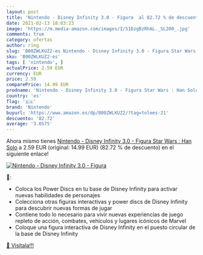 ```yaml
---
layout: post
title: 'Nintendo - Disney Infinity 3.0 - Figura  al 82.72 % de descuento'
date: 2021-02-13 18:03:23
image: 'https://m.media-amazon.com/images/I/51DzgBzRhAL._SL200_.jpg'
comments: true
category: ofertas
author: ring
slug: 'B00ZWLKUZ2-es Nintendo - Disney Infinity 3.0 - Figura Star Wars : Han Solo'
sku: 'B00ZWLKUZ2-es'
tags: [ 'nintendo', ]
actualPrice: 2.59 EUR
currency: EUR
price: 2.59
comparePrice: 14.99 EUR
prodname: 'Nintendo - Disney Infinity 3.0 - Figura Star Wars : Han Solo'
country: 'es'
flag: '🇪🇸'
brand: 'Nintendo'
buyurl: 'https://www.amazon.es/dp/B00ZWLKUZ2/?tag=tolees-21'
descuento: '82.72'
average: '3.6575'
---
```


Ahora mismo tienes [Nintendo - Disney Infinity 3.0 - Figura Star Wars : Han Solo](https://www.amazon.es/dp/B00ZWLKUZ2/?tag=tolees-21) a 2.59 EUR (original: 14.99 EUR) (82.72 %  de descuento) en el siguiente enlace!

[![Nintendo - Disney Infinity 3.0 - Figura ](https://m.media-amazon.com/images/I/51DzgBzRhAL._SL200_.jpg)](https://www.amazon.es/dp/B00ZWLKUZ2/?tag=tolees-21)

🔎:

- Coloca los Power Discs en tu base de Disney Infinity para activar nuevas habilidades de personajes
- Colecciona otras figuras interactivas y power discs de Disney Infinity para descubrir nuevas formas de jugar
- Contiene todo lo necesario para vivir nuevas experiencias de juego repleto de acción, combates, vehículos y lugares icónicos de Marvel
- Coloque una figura interactiva de Disney Infinity en el puesto circular de la base de Disney Infinity

[🛒 Visítala!!!](https://www.amazon.es/dp/B00ZWLKUZ2/?tag=tolees-21)
